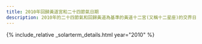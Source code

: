 ```yaml
---
title: 2010年回歸黃道宮和二十四節氣日期
description: 2010年的二十四節氣和回歸黃道為基準的黃道十二宮(又稱十二星座)的交界日期，常見於西洋占星術和星座運程
---
```

{% include_relative _solarterm_details.html year="2010" %}
